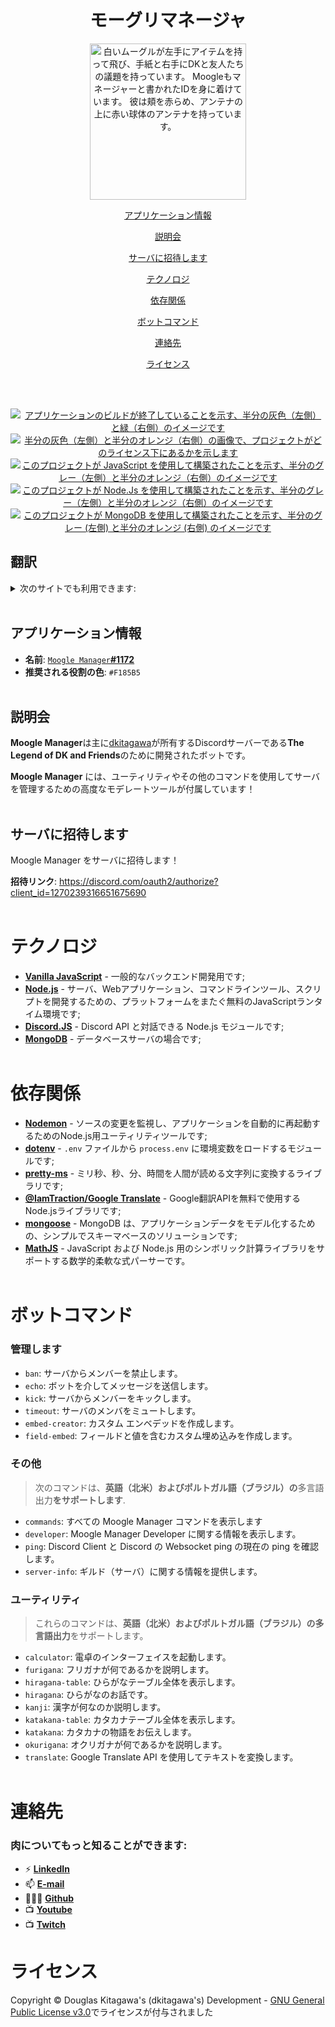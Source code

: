 <h1 align="center">
    モーグリマネージャ
    <br />
</h1>

<p align=center>
<img src="https://i.imgur.com/zhNQNG8.png" width="250px" alt="白いムーグルが左手にアイテムを持って飛び、手紙と右手にDKと友人たちの議題を持っています。 Moogleもマネージャーと書かれたIDを身に着けています。 彼は頬を赤らめ、アンテナの上に赤い球体のアンテナを持っています。" loading="lazy" />
</p>

<a href="#アプリケーション情報"><p align="center">アプリケーション情報</p></a>
<a href="#説明会"><p align="center">説明会</p></a>
<a href="#サーバに招待します"><p align="center">サーバに招待します</p></a>
<a href="#テクノロジ"><p align="center">テクノロジ</p></a>
<a href="#依存関係"><p align="center">依存関係</p></a>
<a href="#ボットコマンド"><p align="center">ボットコマンド</p></a>
<a href="#連絡先"><p align="center">連絡先</p></a>
<a href="#ライセンス"><p align="center">ライセンス</p></a>

<br /><br />

<p align="center">
  <a href="#" title="アプリケーションが動作しています"><img src="https://img.shields.io/badge/build-passing-brightgreen" alt="アプリケーションのビルドが終了していることを示す、半分の灰色（左側）と緑（右側）のイメージです"></a>
  <a href="https://github.com/sdkitagawa/moogle_manager?tab=GPL-3.0-1-ov-file" title="ライセンス"><img src="https://camo.githubusercontent.com/a40de0257320518fb90f63064c57e70bc026d492b258b4ea42ec58f1e5f2279c/68747470733a2f2f696d672e736869656c64732e696f2f6769746875622f6c6963656e73652f72617468656e612f72617468656e612e737667" alt="半分の灰色（左側）と半分のオレンジ（右側）の画像で、プロジェクトがどのライセンス下にあるかを示します"></a>
  <a href="https://www.javascript.com/" title="JavaScript ホームページに移動します"><img src="https://img.shields.io/badge/Made_with-JavaScript-yellow?logo=javascript&logoColor=white" alt="このプロジェクトが JavaScript を使用して構築されたことを示す、半分のグレー（左側）と半分のオレンジ（右側）のイメージです"></a>
  <a href="https://nodejs.org" title="Node.js ホームページに移動します"><img src="https://img.shields.io/badge/Node.js-%3E=18-green?logo=node.js&logoColor=white" alt="このプロジェクトが Node.Js を使用して構築されたことを示す、半分のグレー（左側）と半分のオレンジ（右側）のイメージです"></a>
  <a href="https://www.mongodb.com/" title="MongoDB のホームページに移動します"><img src="https://img.shields.io/badge/MongoDB-green?logo=mongodb&logoColor=white" alt="このプロジェクトが MongoDB を使用して構築されたことを示す、半分のグレー (左側) と半分のオレンジ (右側) のイメージです"></a>
</p>

翻訳
---
<details>
<summary>次のサイトでも利用できます:</summary>

- [英語](./README.md)
- [スペイン語](./README-es.md)
- [ポルトガル語](./README-pt-br.md)
- [日本語](./README-jp.md)
</details>
<br />

## アプリケーション情報
- **名前**: [`Moogle Manager`**#1172**](https://discord.com/users/1221986587399815198/)
- **推奨される役割の色**: `#F185B5`
<br /><br />

## 説明会
**Moogle Manager**は主に[dkitagawa](https://discord.com/users/737103505663328356/)が所有するDiscordサーバーである**The Legend of DK and Friends**のために開発されたボットです。

**Moogle Manager** には、ユーティリティやその他のコマンドを使用してサーバを管理するための高度なモデレートツールが付属しています！
<br /><br />

## サーバに招待します
Moogle Manager をサーバに招待します！

**招待リンク**: https://discord.com/oauth2/authorize?client_id=1270239316651675690
<br /><br />

# テクノロジ
- [**Vanilla JavaScript**](https://developer.mozilla.org/en-US/docs/Web/JavaScript) - 一般的なバックエンド開発用です;
- [**Node.js**]() - サーバ、Webアプリケーション、コマンドラインツール、スクリプトを開発するための、プラットフォームをまたぐ無料のJavaScriptランタイム環境です;
- [**Discord.JS**](https://discord.js.org/) - Discord API と対話できる Node.js モジュールです;
- [**MongoDB**](https://www.mongodb.com/company/what-is-mongodb) - データベースサーバの場合です;
<br /><br />

# 依存関係
- [**Nodemon**](https://nodemon.io/) - ソースの変更を監視し、アプリケーションを自動的に再起動するためのNode.js用ユーティリティツールです;
- [**dotenv**](https://www.npmjs.com/package/dotenv) - `.env` ファイルから `process.env` に環境変数をロードするモジュールです;
- [**pretty-ms**](https://www.npmjs.com/package/pretty-ms) - ミリ秒、秒、分、時間を人間が読める文字列に変換するライブラリです;
- [**@IamTraction/Google Translate**](https://www.npmjs.com/package/@iamtraction/google-translate) - Google翻訳APIを無料で使用するNode.jsライブラリです;
- [**mongoose**](https://mongoosejs.com/) - MongoDB は、アプリケーションデータをモデル化するための、シンプルでスキーマベースのソリューションです;
- [**MathJS**](https://mathjs.org/) - JavaScript および Node.js 用のシンボリック計算ライブラリをサポートする数学的柔軟な式パーサーです。
<br /><br />

# ボットコマンド

### 管理します
- `ban`: サーバからメンバーを禁止します。
- `echo`: ボットを介してメッセージを送信します。
- `kick`: サーバからメンバーをキックします。
- `timeout`: サーバのメンバをミュートします。
- `embed-creator`: カスタム エンベデッドを作成します。
- `field-embed`: フィールドと値を含むカスタム埋め込みを作成します。

### その他
> 次のコマンドは、**英語（北米）**および**ポルトガル語（ブラジル）の**多言語出力**をサポートします**.
- `commands`: すべての Moogle Manager コマンドを表示します
- `developer`: Moogle Manager Developer に関する情報を表示します。
- `ping`: Discord Client と Discord の Websocket ping の現在の ping を確認します。
- `server-info`: ギルド（サーバ）に関する情報を提供します。

### ユーティリティ
> これらのコマンドは、**英語（北米）**および**ポルトガル語（ブラジル）**の**多言語出力**をサポートします。
- `calculator`: 電卓のインターフェイスを起動します。
- `furigana`: フリガナが何であるかを説明します。
- `hiragana-table`: ひらがなテーブル全体を表示します。
- `hiragana`: ひらがなのお話です。
- `kanji`: 漢字が何なのか説明します。
- `katakana-table`: カタカナテーブル全体を表示します。
- `katakana`: カタカナの物語をお伝えします。
- `okurigana`: オクリガナが何であるかを説明します。
- `translate`: Google Translate API を使用してテキストを変換します。
<br /><br />

# 連絡先
### **肉についてもっと知ることができます:**
- ⚡ [**LinkedIn**](https://linkedin.com/in/douglas-kitagawa/)
- 📫 [**E-mail**](mailto:douglaskitagawa@proton.me)
- 👨🏻‍💻 [**Github**](https://github.com/sdkitagawa)
- 📺 [**Youtube**](https://www.youtube.com/@dkitagawa)
- 📺 [**Twitch**](https://www.twitch.tv/kitbitdots)

# ライセンス
Copyright © Douglas Kitagawa's (dkitagawa's) Development - [GNU General Public License v3.0](../../LICENSE.bib)でライセンスが付与されました
